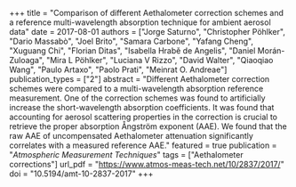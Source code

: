 +++
title = "Comparison of different Aethalometer correction schemes and a reference multi-wavelength absorption technique for ambient aerosol data"
date = 2017-08-01
authors = ["Jorge Saturno", "Christopher Pöhlker", "Dario Massabò", "Joel Brito", "Samara Carbone", "Yafang Cheng", "Xuguang Chi", "Florian Ditas", "Isabella Hrabě de Angelis", "Daniel Morán-Zuloaga", "Mira L Pöhlker", "Luciana V Rizzo", "David Walter", "Qiaoqiao Wang", "Paulo Artaxo", "Paolo Prati", "Meinrat O. Andreae"]
publication_types = ["2"]
abstract = "Different Aethalometer correction schemes were compared to a multi-wavelength absorption reference measurement. One of the correction schemes was found to artificially increase the short-wavelength absorption coefficients. It was found that accounting for aerosol scattering properties in the correction is crucial to retrieve the proper absorption Ångström exponent (AAE). We found that the raw AAE of uncompensated Aethalometer attenuation significantly correlates with a measured reference AAE."
featured = true
publication = "*Atmospheric Measurement Techniques*"
tags = ["Aethalometer corrections"]
url_pdf = "https://www.atmos-meas-tech.net/10/2837/2017/"
doi = "10.5194/amt-10-2837-2017"
+++
